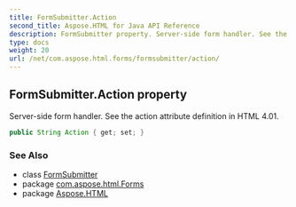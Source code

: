 ```yaml
---
title: FormSubmitter.Action
second_title: Aspose.HTML for Java API Reference
description: FormSubmitter property. Server-side form handler. See the action attribute definition in HTML 4.01
type: docs
weight: 20
url: /net/com.aspose.html.forms/formsubmitter/action/
---
```

## FormSubmitter.Action property

Server-side form handler. See the action attribute definition in HTML 4.01.

```java
public String Action { get; set; }
```

### See Also

* class [FormSubmitter](../)
* package [com.aspose.html.Forms](../../formsubmitter/)
* package [Aspose.HTML](../../../)
